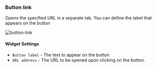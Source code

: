 ### Button link
Opens the specified URL in a separate tab. You can define the label that appears on the button

![button-link](https://docs.cloudify.co/4.4.0/images/ui/widgets/button-link.png)

#### Widget Settings 
* `Button label` - The text to appear on the button
* `URL address` - The URL to be opened upon clicking on the button. 

